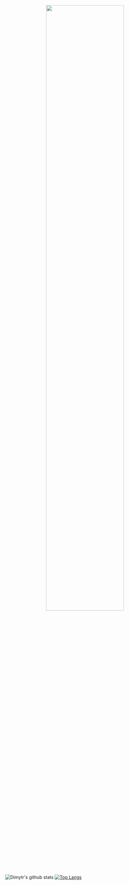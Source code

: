 <div align="center">
<img src="https://rishavanand.github.io/static/images/greetings.gif" align="center" width=70% />
</div>  

![Dimytr's github stats](https://github-readme-stats.vercel.app/api?username=voitd&hide=issues&show_icons=true)
[![Top Langs](https://github-readme-stats.vercel.app/api/top-langs/?username=voitd&layout=compact)](https://github.com/anuraghazra/github-readme-stats)

<!--
**voitd/voitd** is a ✨ _special_ ✨ repository because its `README.md` (this file) appears on your GitHub profile.

Here are some ideas to get you started:

- 🔭 I’m currently working on ...
- 🌱 I’m currently learning ...
- 👯 I’m looking to collaborate on ...
- 🤔 I’m looking for help with ...
- 💬 Ask me about ...
- 📫 How to reach me: ...
- 😄 Pronouns: ...
- ⚡ Fun fact: ...
-->

